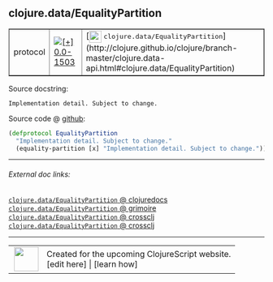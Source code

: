 ## clojure.data/EqualityPartition



 <table border="1">
<tr>
<td>protocol</td>
<td><a href="https://github.com/cljsinfo/cljs-api-docs/tree/0.0-1503"><img valign="middle" alt="[+] 0.0-1503" title="Added in 0.0-1503" src="https://img.shields.io/badge/+-0.0--1503-lightgrey.svg"></a> </td>
<td>
[<img height="24px" valign="middle" src="http://i.imgur.com/1GjPKvB.png"> <samp>clojure.data/EqualityPartition</samp>](http://clojure.github.io/clojure/branch-master/clojure.data-api.html#clojure.data/EqualityPartition)
</td>
</tr>
</table>







Source docstring:

```
Implementation detail. Subject to change.
```


Source code @ [github](https://github.com/clojure/clojurescript/blob/r2758/src/cljs/clojure/data.cljs#L75-L77):

```clj
(defprotocol EqualityPartition
  "Implementation detail. Subject to change."
  (equality-partition [x] "Implementation detail. Subject to change."))
```

<!--
Repo - tag - source tree - lines:

 <pre>
clojurescript @ r2758
└── src
    └── cljs
        └── clojure
            └── <ins>[data.cljs:75-77](https://github.com/clojure/clojurescript/blob/r2758/src/cljs/clojure/data.cljs#L75-L77)</ins>
</pre>

-->

---



###### External doc links:

[`clojure.data/EqualityPartition` @ clojuredocs](http://clojuredocs.org/clojure.data/EqualityPartition)<br>
[`clojure.data/EqualityPartition` @ grimoire](http://conj.io/store/v1/org.clojure/clojure/1.7.0-beta3/clj/clojure.data/EqualityPartition/)<br>
[`clojure.data/EqualityPartition` @ crossclj](http://crossclj.info/fun/clojure.data/EqualityPartition.html)<br>
[`clojure.data/EqualityPartition` @ crossclj](http://crossclj.info/fun/clojure.data.cljs/EqualityPartition.html)<br>

---

 <table>
<tr><td>
<img valign="middle" align="right" width="48px" src="http://i.imgur.com/Hi20huC.png">
</td><td>
Created for the upcoming ClojureScript website.<br>
[edit here] | [learn how]
</td></tr></table>

[edit here]:https://github.com/cljsinfo/cljs-api-docs/blob/master/cljsdoc/clojure.data_EqualityPartition.cljsdoc
[learn how]:https://github.com/cljsinfo/cljs-api-docs/wiki/cljsdoc-files

<!--

This information was too distracting to show to readers, but I'll leave it
commented here since it is helpful to:

- pretty-print the data used to generate this document
- and show how to retrieve that data



The API data for this symbol:

```clj
{:ns "clojure.data",
 :name "EqualityPartition",
 :history [["+" "0.0-1503"]],
 :type "protocol",
 :full-name-encode "clojure.data_EqualityPartition",
 :source {:code "(defprotocol EqualityPartition\n  \"Implementation detail. Subject to change.\"\n  (equality-partition [x] \"Implementation detail. Subject to change.\"))",
          :title "Source code",
          :repo "clojurescript",
          :tag "r2758",
          :filename "src/cljs/clojure/data.cljs",
          :lines [75 77]},
 :methods [{:name "equality-partition",
            :signature ["[x]"],
            :docstring "Implementation detail. Subject to change."}],
 :full-name "clojure.data/EqualityPartition",
 :clj-symbol "clojure.data/EqualityPartition",
 :docstring "Implementation detail. Subject to change."}

```

Retrieve the API data for this symbol:

```clj
;; from Clojure REPL
(require '[clojure.edn :as edn])
(-> (slurp "https://raw.githubusercontent.com/cljsinfo/cljs-api-docs/catalog/cljs-api.edn")
    (edn/read-string)
    (get-in [:symbols "clojure.data/EqualityPartition"]))
```

-->

